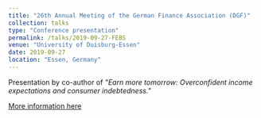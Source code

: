 ```yaml
---
title: "26th Annual Meeting of the German Finance Association (DGF)"
collection: talks
type: "Conference presentation"
permalink: /talks/2019-09-27-FEBS
venue: "University of Duisburg-Essen"
date: 2019-09-27
location: "Essen, Germany"
---
```


Presentation by co-author of <i>"Earn more tomorrow: Overconfident income expectations and consumer indebtedness."</i>

[More information here](https://www.dgf2019.wiwi.uni-due.de)
